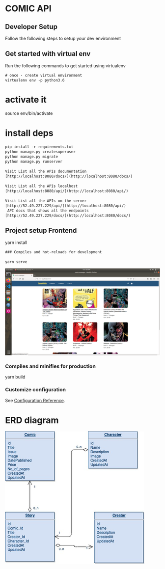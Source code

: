 COMIC API
=========================
Developer Setup
-------------------------------

Follow the following steps to setup your  dev environment

Get started with virtual env
----------------------------

Run the following commands to get started using virtualenv

``` shell
# once - create virtual environment
virtualenv env -p python3.6
```

# activate it
source env/bin/activate

# install deps
```
pip install -r requirements.txt
python manage.py createsuperuser
python manage.py migrate
python manage.py runserver

Visit List all the APIs documentation
[http://localhost:8080/docs/](http://localhost:8080/docs/)

Visit List all the APIs localhost
[http://localhost:8080/api/](http://localhost:8080/api/)

Visit List all the APIs on the server
[http://52.49.227.229/api/](http://localhost:8080/api/)
 API docs that shows all the endpoints
[http://52.49.227.229/docs/](http://localhost:8080/docs/)
```

## Project setup Frontend
yarn install
```
### Compiles and hot-reloads for development

yarn serve
```
![alt text](img/tt.png "Description goes here")

### Compiles and minifies for production

yarn build


### Customize configuration
See [Configuration Reference](https://cli.vuejs.org/config/).

# ERD diagram
![alt text](img/comic.png "ERD Diagram")





 
